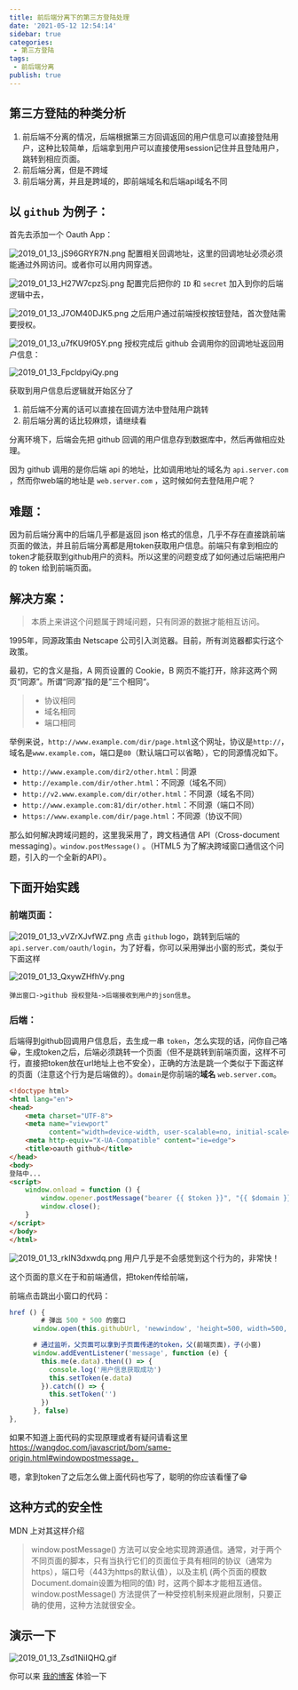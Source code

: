 ```yaml
---
title: 前后端分离下的第三方登陆处理
date: '2021-05-12 12:54:14'
sidebar: true
categories:
 - 第三方登陆
tags:
 - 前后端分离
publish: true
---
```




## 第三方登陆的种类分析

1. 前后端不分离的情况，后端根据第三方回调返回的用户信息可以直接登陆用户，这种比较简单，后端拿到用户可以直接使用session记住并且登陆用户，跳转到相应页面。
2. 前后端分离，但是不跨域
3. 前后端分离，并且是跨域的，即前端域名和后端api域名不同



## 以 `github` 为例子：

首先去添加一个 Oauth App：

![2019_01_13_jS96GRYR7N.png](../images/2019_01_13_jS96GRYR7N.png)
配置相关回调地址，这里的回调地址必须必须能通过外网访问。或者你可以用内网穿透。

![2019_01_13_H27W7cpzSj.png](../images/2019_01_13_H27W7cpzSj.png)
配置完后把你的 `ID` 和 `secret` 加入到你的后端逻辑中去，

![2019_01_13_J7OM40DJK5.png](../images/2019_01_13_J7OM40DJK5.png)
之后用户通过前端授权按钮登陆，首次登陆需要授权。

![2019_01_13_u7fKU9f05Y.png](../images/2019_01_13_u7fKU9f05Y.png)
授权完成后 github 会调用你的回调地址返回用户信息：

![2019_01_13_FpcldpyiQy.png](../images/2019_01_13_FpcldpyiQy.png)

获取到用户信息后逻辑就开始区分了

1. 前后端不分离的话可以直接在回调方法中登陆用户跳转
2. 前后端分离的话比较麻烦，请继续看

分离环境下，后端会先把 github 回调的用户信息存到数据库中，然后再做相应处理。

因为 github 调用的是你后端 api 的地址，比如调用地址的域名为 `api.server.com` ，然而你web端的地址是 `web.server.com` ，这时候如何去登陆用户呢？

## 难题：

因为前后端分离中的后端几乎都是返回 json 格式的信息，几乎不存在直接跳前端页面的做法，并且前后端分离都是用token获取用户信息。前端只有拿到相应的token才能获取到github用户的资料。所以这里的问题变成了如何通过后端把用户的 token 给到前端页面。



## 解决方案：

> 本质上来讲这个问题属于跨域问题，只有同源的数据才能相互访问。

1995年，同源政策由 Netscape 公司引入浏览器。目前，所有浏览器都实行这个政策。

最初，它的含义是指，A 网页设置的 Cookie，B 网页不能打开，除非这两个网页“同源”。所谓“同源”指的是”三个相同“。

> - 协议相同
> - 域名相同
> - 端口相同


举例来说，`http://www.example.com/dir/page.html`这个网址，协议是`http://`，域名是`www.example.com`，端口是`80`（默认端口可以省略），它的同源情况如下。

- `http://www.example.com/dir2/other.html`：同源
- `http://example.com/dir/other.html`：不同源（域名不同）
- `http://v2.www.example.com/dir/other.html`：不同源（域名不同）
- `http://www.example.com:81/dir/other.html`：不同源（端口不同）
- `https://www.example.com/dir/page.html`：不同源（协议不同）

那么如何解决跨域问题的，这里我采用了，跨文档通信 API（Cross-document messaging）。`window.postMessage()` 。（HTML5 为了解决跨域窗口通信这个问题，引入的一个全新的API）。



## 下面开始实践

### 前端页面：

![2019_01_13_vVZrXJvfWZ.png](../images/2019_01_13_vVZrXJvfWZ.png)
点击 `github` logo，跳转到后端的 `api.server.com/oauth/login`，为了好看，你可以采用弹出小窗的形式，类似于下面这样

![2019_01_13_QxywZHfhVy.png](../images/2019_01_13_QxywZHfhVy.png)


`弹出窗口->github 授权登陆->后端接收到用户的json信息`。

### 后端：

后端得到github回调用户信息后，去生成一串 `token`，怎么实现的话，问你自己咯😀，生成token之后，后端必须跳转一个页面（但不是跳转到前端页面，这样不可行，直接把token放在url地址上也不安全），正确的方法是跳一个类似于下面这样的页面（注意这个行为是后端做的）。`domain`是你前端的**域名** `web.server.com`。

```html
<!doctype html>
<html lang="en">
<head>
    <meta charset="UTF-8">
    <meta name="viewport"
          content="width=device-width, user-scalable=no, initial-scale=1.0, maximum-scale=1.0, minimum-scale=1.0">
    <meta http-equiv="X-UA-Compatible" content="ie=edge">
    <title>oauth github</title>
</head>
<body>
登陆中...
<script>
    window.onload = function () {
        window.opener.postMessage("bearer {{ $token }}", "{{ $domain }}");
        window.close();
    }
</script>
</body>
</html>

```



![2019_01_13_rkIN3dxwdq.png](../images/2019_01_13_rkIN3dxwdq.png)
用户几乎是不会感觉到这个行为的，非常快！

这个页面的意义在于和前端通信，把token传给前端，

前端点击跳出小窗口的代码：

```js
href () {
        # 弹出 500 * 500 的窗口
      window.open(this.githubUrl, 'newwindow', 'height=500, width=500, top=0, left=0, toolbar=no, menubar=no, scrollbars=no, resizable=no,location=n o, status=no')

      # 通过监听，父页面可以拿到子页面传递的token，父(前端页面)，子(小窗)
      window.addEventListener('message', function (e) {
        this.me(e.data).then(() => {
          console.log('用户信息获取成功')
          this.setToken(e.data)
        }).catch(() => {
          this.setToken('')
        })
      }, false)
},
```

如果不知道上面代码的实现原理或者有疑问请看这里 https://wangdoc.com/javascript/bom/same-origin.html#windowpostmessage，

嗯，拿到token了之后怎么做上面代码也写了，聪明的你应该看懂了😁

## 这种方式的安全性
MDN 上对其这样介绍

> window.postMessage() 方法可以安全地实现跨源通信。通常，对于两个不同页面的脚本，只有当执行它们的页面位于具有相同的协议（通常为https），端口号（443为https的默认值），以及主机  (两个页面的模数 Document.domain设置为相同的值) 时，这两个脚本才能相互通信。window.postMessage() 方法提供了一种受控机制来规避此限制，只要正确的使用，这种方法就很安全。


## 演示一下

![2019_01_13_Zsd1NiIQHQ.gif](../images/2019_01_13_Zsd1NiIQHQ.gif)

你可以来 [我的博客](http://39.108.139.38/articles/100) 体验一下 